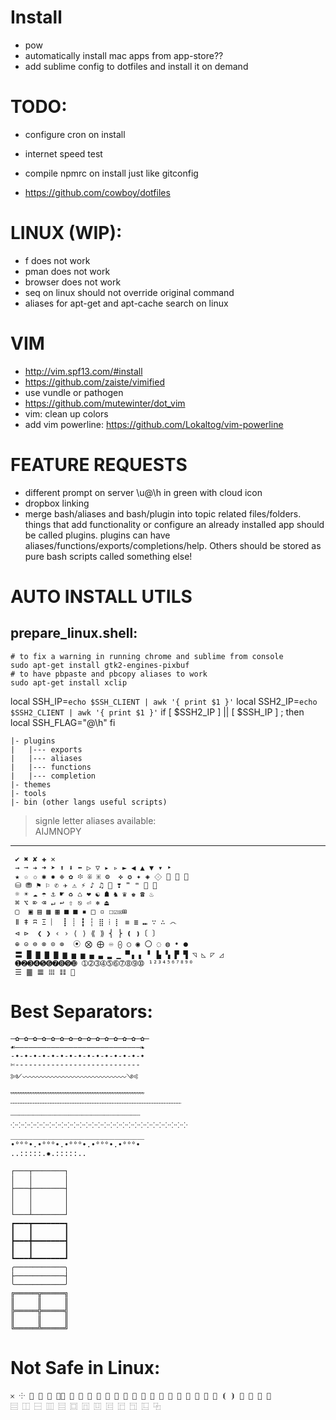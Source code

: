 # Install 
- pow
- automatically install mac apps from app-store??
- add sublime config to dotfiles and install it on demand

# TODO: 
- configure cron on install
- internet speed test
- compile npmrc on install just like gitconfig

- https://github.com/cowboy/dotfiles

# LINUX (WIP):
- f does not work
- pman does not work
- browser does not work
- seq on linux should not override original command 
- aliases for apt-get and apt-cache search on linux

# VIM
- http://vim.spf13.com/#install
- https://github.com/zaiste/vimified
- use vundle or pathogen
- https://github.com/mutewinter/dot_vim
- vim: clean up colors
- add vim powerline: https://github.com/Lokaltog/vim-powerline

# FEATURE REQUESTS
- different prompt on server \u@\h in green with cloud icon
- dropbox linking
- merge bash/aliases and bash/plugin into topic related files/folders. things that add functionality or configure an already installed app should be called plugins. plugins can have aliases/functions/exports/completions/help. Others should be stored as pure bash scripts called something else!

# AUTO INSTALL UTILS
## prepare_linux.shell:

    # to fix a warning in running chrome and sublime from console
    sudo apt-get install gtk2-engines-pixbuf
    # to have pbpaste and pbcopy aliases to work
    sudo apt-get install xclip


local SSH_IP=`echo $SSH_CLIENT | awk '{ print $1 }'`
local SSH2_IP=`echo $SSH2_CLIENT | awk '{ print $1 }'`
if [ $SSH2_IP ] || [ $SSH_IP ] ; then
  local SSH_FLAG="@\h"
fi
        
    |- plugins
    |   |--- exports
    |   |--- aliases
    |   |--- functions
    |   |--- completion
    |- themes
    |- tools
    |- bin (other langs useful scripts)

> signle letter aliases available:    
> AIJMNOPY

______________________________________________

     ✔ ✖ ✘ ✚ ✕ 
     → ➞ ➔ ➜ ➤ ⬆ ⬇ ⬅ ▷ ▽ ▸ ▹ ► ◀ ▲ ▼ ▾ ‣
     ★ ☆ ✩ ✱ ✸ ❉ ✿ ፨ ※ ⁜ ⚙  ✜ ✪ ✦ ◈ ⟐   
     ⛁ ⛃ ⚑ ⚐ ✆ ✈ ⚠ ⚡ ♪ ♫ ⑆ ❣ ❞ ❝  
     ☼ ☀ ☁ ☂ ⚓ ☛ ♻ ♺ ❤ ☯ ☗ ♞ ♛ ♚ ☎ ♨
     ⌘ ⌥ ⌦ ⌫ ↵ ↩ ⇧ ⎋ ⏎ ⎈ ⏏
     ▢  ▣ ▤ ▩ ▦ ■ ■ ▪ □ ▫ ☐☑☒⊞
     ǁ ǂ ʭ Ξ ︴ ┋ ┊ ┇ ┆ ⣿ ⁞ ⡇ ≡ ≣ ⑉ ∵ ∴ ෴
     ⊲ ⊳  ❮ ❯ ‹ › ⟨ ⟩ ⟪ ⟫ ⎨ ⎬ ❪ ❫〔 〕
     ⊕ ⊝ ⊜ ⊗ ⊙ ⊚  ⦿ ⨂ ⨁ ♾ ⨀ ○ ◉ 〇 ◌ ◍ • ●
     〓 █ ▇ ▇ ▇ ▆ ▅ ▅ ▄ ▃ ▂ ▁ ▀▗ ▖ ▘ ▙ ▚ ▛ ▜ ◹ ◺ ◸ ◿
     ➊➋➌➍➎➏➐➑➒➓ ➀➁➂➃➄➅➆➇➈➉ ¹²³⁴⁵⁶⁷⁸⁹⁰ 
     ☰ ䷀ 𝌆 𝍖 𝌮 



# Best Separators:
    —✿—✿—✿—✿—✿—✿—✿—✿—✿—✿—✿—✿—✿—✿—✿—
    ☙————————————————————————————❧
    -∙-∙-∙-∙-∙-∙-∙-∙-∙-∙-∙-∙-∙-∙-∙
    ✄----------------------------
    ༻〰〰〰〰〰〰〰〰〰〰〰〰〰〰༺
    ﹌﹌﹌﹌﹌﹌﹌﹌﹌﹌﹌﹌﹌﹌﹌﹌﹌﹌
    ﹋﹋﹋﹋﹋﹋﹋﹋﹋﹋﹋﹋﹋﹋﹋﹋﹋﹋﹋﹋﹋﹋﹋ 
    ┈┈┈┈┈┈┈┈┈┈┈┈┈┈┈┈┈┈┈┈┈┈┈┈┈┈┈┈┈
    ⁘⁘⁘⁘⁘⁘⁘⁘⁘⁘⁘⁘⁘⁘⁘⁘⁘⁘⁘⁘⁘⁘⁘⁘⁘⁘⁘⁘⁘
    ＿＿＿＿＿＿＿＿＿＿＿＿＿＿＿＿＿＿
    •°°°•.•°°°•.•°°°•.•°°°•.•°°°• 
    ..:::::.✸.:::::.. 

    ┌───┬───────┐
    │   │       │
    ├───┼───────┤
    │   │       │
    │   │       │
    └───┴───────┘
    ┏━━━┳━━━━━━━┓
    ┃   ┃       ┃
    ┣━━━╋━━━━━━━┫
    ┃   ┃       ┃
    ┗━━━┻━━━━━━━┛
    ╭───────────╮
    ├───────────┤
    ╰───────────╯
    ╔═════╦═════╗
    ║     ║     ║
    ╠═════╬═════╣
    ║     ║     ║
    ╚═════╩═════╝

# Not Safe in Linux:
    𐄂 ⸭  ⧆ ⧇ ︙⦀ ⦂ ⦙ ⦚ ⧘ ⧙ ⧚ ⧛ ⪡ ⪢ ⪦ ⪧ ⫏ ⫐ ⫷ ⫸ ⦉ ⦊ ⦗ ⦘ ⦼ ⧀ ⧁ ⨠
    ⿳ ⿰ ⿱ ⿲ ⿳ ⿴ ⿵ ⿶ ⿷ ⿸ ⿹ ⿺ ⿻
